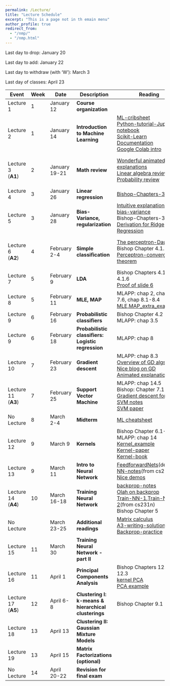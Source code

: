 ```yaml
---
permalink: /Lecture/
title: "Lecture Schedule"
excerpt: "This is a page not in th emain menu"
author_profile: true
redirect_from: 
  - "/nmp/"
  - "/nmp.html"
---
```


Last day to drop:  January 20

Last day to add:  January 22

Last day to withdraw (with ‘W’): March 3

Last day of classes: April 23

| Event      |  Week | Date        |            Description                                       |  Reading           |  Slides  |  Recordings  |
| --------     | ------|------------ | -----------------------------------------------------------|--------------------|----------|--------------|
| Lecture 1    |   1   |January 12    | **Course organization**                       |                    | [course organization](https://drive.google.com/file/d/1GXF_hBx1u0_xKZ370D9ylRdq5nmie_uY/view?usp=sharing)    |              |
| Lecture 2    |   1   |January 14    | **Introduction to  Machine Learning**         | [ML-cribsheet](https://drive.google.com/file/d/1ltGQSuoj5PnoYePg4S0WdzwgC1ub_Hji/view?usp=sharing)<br> [Python-tutorial-Jupyter notebook](https://drive.google.com/file/d/1veOv8Rtqwvq04H0yMRTJBCcQ8UhNpvFc/view?usp=sharing) <br>[Scikit-Learn Documentation](https://scikit-learn.org/stable/index.html) <br>[Google Colab intro](https://colab.research.google.com/notebooks/welcome.ipynb)         | [Lecture slide](https://drive.google.com/file/d/1Vo7VHXoqLYOW-GPmjNp7RVMye5cxFoLk/view?usp=sharing)      |  [Video](https://youtu.be/gIjcgUhtpkI)            |
| Lecture 3<br>(**A1**)    |   2   |January 19-21 | **Math review**                   | [Wonderful animated explanations](https://www.3blue1brown.com/essence-of-linear-algebra-page)<br>[Linear algebra review](https://drive.google.com/file/d/1yDlYpuv4XShqL96LqB_Un5n8UTbWZIeh/view?usp=sharing)<br>[Probability review](https://drive.google.com/file/d/1MtFT9Ra5cdEw5TA6FN6UzuKeOjZp0OKM/view?usp=sharing)           |  [Lecture slide](https://drive.google.com/file/d/11eVI_4OMR_enuPq70-_fbX2qcMe25cFD/view?usp=sharing)      |  [Video-part 1](https://youtu.be/4Rx8YFcwMlM) <br>[Video-part 2](https://youtu.be/IjsEmM-MzxQ)  <br>[Tutorial 1](https://drive.google.com/file/d/1iz0BYnwdI71Qi-v8aFz-7fFs3KKGf9-b/view?usp=sharing)         |
| Lecture 4    |   3   |January 26    | **Linear regression**                  | [Bishop-Chapters-3.1-3.3](https://drive.google.com/file/d/1s952CT8tQsyrqptBZVrcxAydthN9S-fu/view?usp=sharing)   |  [Lecture slide](https://drive.google.com/file/d/1plZwPn8ln38eT_VQASQzPbMBxrvqD5kG/view?usp=sharing)     | [Video](https://youtu.be/Oy3_Lwjvdlc)             |
| Lecture 5    |   3   |January 28    | **Bias-Variance, regularization**                 | [Intuitive explanation of bias-variance](http://scott.fortmann-roe.com/docs/BiasVariance.html)<br>Bishop-Chapters-3.1-3.3 <br>[Derivation for Ridge Regression](https://drive.google.com/file/d/1PtIw7wbHNqRzHhbf1DfbxGP_weqIlMM2/view?usp=sharing)            | [Lecture slide](https://drive.google.com/file/d/116nwTop6NNGMTdUxDDvXfBAqOR738hkl/view?usp=sharing)      | [Video](https://youtu.be/NFGPbLZ6nVU) <br>[Tutorial 2](https://drive.google.com/file/d/1bxReYD-CyhXgFMN7t6JUKVEam9wf8zOH/view?usp=sharing)          |
| Lecture 6<br>(**A2**)    |   4   |February 2-4  | **Simple classification**           |  [The perceptron-Daume](https://drive.google.com/file/d/18FQ9tXjdGaYybwS5zHStUtLhW8JsDehV/view?usp=sharing)<br> Bishop Chapter 4.1.7 <br>[Perceptron-convergence-theorem](https://drive.google.com/file/d/1xZSVg-3fPzOx-LGtY99jmNKUOrGwOhEW/view?usp=sharing)   |  [Lecture slide-part1](https://drive.google.com/file/d/11Se9r3S84qG2h3q5IJIpFYr2SJqmNSU3/view?usp=sharing) <br>[Lecture slide-part2](https://drive.google.com/file/d/1x8ht8Gh4RtGEdZ7a1P-vwgDXNsxnMg4c/view?usp=sharing)   |  [Video-part1](https://youtu.be/yU-mBm-YO7s) <br> [Video-part2](https://youtu.be/ZF1LShMDzAY) <br>[Tutorial 3](https://drive.google.com/file/d/1t9PohNDVp5vmoLeswcaCFWNhAkFTys0-/view?usp=sharing)     |
| Lecture 7    |   5   |February 9    |   **LDA**                  |  Bishop Chapters 4.1.4-4.1.6 <br>[Proof of slide 6](https://drive.google.com/file/d/199EdUmNoM8Y8vhAA1PGIbZX_1HBVetqS/view?usp=sharing)           | [Lecture slide](https://drive.google.com/file/d/1MCGHRI5o1Hl6BvCn-RBqOExIfYvDM0_B/view?usp=sharing)         |  [Video](https://youtu.be/O1oyeTxFC_Q)         |
| Lecture 8   |   5   |February 11    |   **MLE, MAP**                    | MLAPP: chap 2, chap 7.1-7.6, chap 8.1-8.4 <br>[MLE,MAP_extra_example](https://drive.google.com/file/d/1k6q5zM7YHaJQHjmgCm5h0QxtSFo_dklj/view?usp=sharing)    | [Lecture slide](https://drive.google.com/file/d/1BOvcsREJe-0NhoyfgAAP6zN3nc03xTi_/view?usp=sharing)         |  [Video](https://youtu.be/4RcgAKKZAOA) <br>[Tutorial 4](https://drive.google.com/file/d/1VFeAl-0q_BKoq9aOJul9xThoIYWe0kHa/view?usp=sharing)         |
| Lecture 9   |   6   |February 16    |   **Probabilistic classifiers**                    |  Bishop Chapter 4.2 <br>MLAPP: chap 3.5                  |  [Lecture slide](https://drive.google.com/file/d/1Cz9uV962uerF4fwNNsLOJzdFQGZ0B98d/view?usp=sharing)       | [Video](https://youtu.be/5Hr4SeSVRyE)           |
| Lecture 9   |   6   |February 18    |   **Probabilistic classifiers: Logistic regression**        |  MLAPP: chap 8              | [Lecture slide](https://drive.google.com/file/d/1LGso3sotjd819ZvVRXvnnLG3EdFn4cXW/view?usp=sharing)       | [Video](https://youtu.be/ms9GCURfz1M) <br>[Tutorial 5](https://drive.google.com/file/d/1klosB9PPQNw0RH1O4MoMNVWod-DBf3VF/view?usp=sharing)|
| Lecture 10  |   7   |February 23    |   **Gradient descent**            |  MLAPP: chap 8.3 <br>[Overview of GD algs](https://drive.google.com/file/d/1xRDom06hS7FvMMLhdFwwqZu8CX-6P9E5/view?usp=sharing) <br>[Nice blog on GD](https://ruder.io/optimizing-gradient-descent/index.html) <br>[Animated explanation](https://youtu.be/IHZwWFHWa-w)       |  [Lecture slide](https://drive.google.com/file/d/1sf6WEJ0szqNWzglJEojFJuzvAxsnC0Pw/view?usp=sharing)        |  [Video](https://youtu.be/cfVOxyhxf10)     |
| Lecture 11<br>(**A3**)   |   7   |February 25    |   **Support Vector Machine**          |   MLAPP: chap 14.5  <br> Bishop: Chapter 7.1 <br>[Gradient descent for ML](https://drive.google.com/file/d/1qeHizY8sZ3yrto6s065qfcmGJ6s95h7W/view?usp=sharing) <br>[SVM notes](https://www.cs.cornell.edu/courses/cs4780/2018fa/lectures/lecturenote09.html) <br>[SVM paper](https://drive.google.com/file/d/1lbI1BH9HWeqJS5FTFj1PVTqTzVBOqsUI/view?usp=sharing) | [Lecture slide](https://drive.google.com/file/d/1aXdh9BU_bKEN8AgtwWhaftRCTVKtFxEJ/view?usp=sharing)       |  [Video](https://youtu.be/s12PEXeWLQQ)  <br>[Tutorial 6](https://drive.google.com/file/d/1mYZs2yY7U45iIXsR_KtKceA_2bdOcw8h/view?usp=sharing)          |
| No Lecture   |   8   |March 2-4    | **Midterm**                      |  [ML cheatsheet](https://stanford.edu/~shervine/teaching/cs-229/cheatsheet-machine-learning-tips-and-tricks)                  |          |              |
| Lecture 12   |   9   |March 9    |     **Kernels**      |   Bishop Chapter 6.1-2 <br> MLAPP: chap 14 <br> [Kernel_example](https://drive.google.com/file/d/1yAp-JK0rBR60ZxnwjAPQ_oPyb2ozwPhs/view?usp=sharing) <br>[Kernel-paper](https://drive.google.com/file/d/1QL2UANVPWZwBxrUolwEhJBeQs37BP0W5/view?usp=sharing) <br>[Kernel-book](https://drive.google.com/file/d/14K-2sYYx4K958dicNLXIa9SyF-2aUh_u/view?usp=sharing)        |  [Lecture slide](https://drive.google.com/file/d/1Rcyaecdv3GFeorqZJDVV0z9iaSDl-b4H/view?usp=sharing)   |  [Video](https://youtu.be/Am6J7Dv0KsE)     |
| Lecture 13   |   9   |March 11    |   **Intro to Neural Network**  | [FeedforwardNets](https://www.deeplearningbook.org/contents/mlp.html)(detailed) <br> [NN-notes](https://cs231n.github.io/neural-networks-1/)(from cs231n) <br>[Nice demos](https://cs.stanford.edu/people/karpathy/convnetjs/) | [Lecture slide](https://drive.google.com/file/d/1cHpfMliMAFmKarGZOmyHHMKhzXNLEU8v/view?usp=sharing)   |  [Video](https://youtu.be/7T6P88BIc6U)  <br>[Midterm review](https://drive.google.com/file/d/1-F3ohVZD9ABahVmm5wDbkrLn785IuGmN/view?usp=sharing)   |
| Lecture 14<br>(**A4**)   |   10  |March 16-18    |  **Training Neural Network**      | [backprop-notes](https://cs231n.github.io/optimization-2/) <br>[Olah on backprop](http://colah.github.io/posts/2015-08-Backprop/) <br> [Train-NN-1](https://cs231n.github.io/neural-networks-2/),[Train-NN-2](https://cs231n.github.io/neural-networks-3/)(from cs231n) <br>  Bishop Chapter 5  |  [Lecture slide](https://drive.google.com/file/d/1Yc4xBIXPqSPFn4yRYigyYgGPEKIjR2tA/view?usp=sharing)   |  [Video](https://youtu.be/1aU3eobzuq4) <br>[Tutorial 7](https://drive.google.com/file/d/1AI0zv-MjtumkM4ZrKnF8W0wvmjMU0yj0/view?usp=sharing)   |
| No Lecture   |       |March 23-25   |    **Additional readings**               | [Matrix calculus](https://drive.google.com/drive/folders/1333Nyf4ch13JF2EP5c1CjV7eqcYPEuxl?usp=sharing) <br> [A3-writing-solution](https://drive.google.com/file/d/1yI3itYhVueS_iE-9vppZePc0FkJtkw_h/view?usp=sharing) <br> [Backprop-practice](https://drive.google.com/file/d/18QoGY2v1vx-zctd2yq9vMYn9i5dqNj26/view?usp=sharing)         |          |              |
| Lecture 15   |   11  |March 30 |    **Training Neural Network - part II**                  |          | [Lecture slide](https://drive.google.com/file/d/1xAIO6C2YtozibELAdrxthm1YkZ4J7DhG/view?usp=sharing)         | [Video](https://youtu.be/OhyIR174IPw) <br>[Tutorial 8](https://drive.google.com/file/d/1kXvlY0H4wHe80XfhAOzLuPEPciBdRhLi/view?usp=sharing)         |
| Lecture 16   |   11  |April 1  |    **Principal Components Analysis**   | Bishop Chapters 12.1, 12.3 <br>  [kernel PCA](https://drive.google.com/file/d/1-61CrswoeT-RFkKg1nFopRfkZTOE61EN/view?usp=sharing) <br> [PCA example](https://drive.google.com/file/d/16c094HG9KT0_1saOMht3HihoO_ObOQPx/view?usp=sharing)        |  [Lecture slide](https://drive.google.com/file/d/1vh3V8gvUFutozA9p4jZQK_VunUKCDl83/view?usp=sharing)        |  [Video](https://youtu.be/ggoePgQZOKo) |
| Lecture 17<br>(**A5**)   |   12   |April 6-8  |   **Clustering I: k-means & hierarchical clusterings**   |  Bishop Chapter 9.1     |  [Lecture slide](https://drive.google.com/file/d/1F32hutMbojal7pxgXQxd3seh-ZZy0njj/view?usp=sharing)        |              |
| Lecture 18   |   13   |April 13    |   **Clustering II: Gaussian Mixture Models**      |                    |          |              |
| Lecture 19   |   13   |April 15    |   **Matrix Factorizations (optional)**                    |                    |          |              |
| No Lecture    |   14   |April 20-22    |  **Revision for final exam**                     |                    |          |              |
